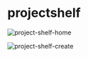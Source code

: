 # projectshelf

![project-shelf-home](https://github.com/ashleynll/projectshelf/assets/123523282/9f06ae6f-b827-4462-a52f-9498fd2f3178)



![project-shelf-create](https://github.com/ashleynll/projectshelf/assets/123523282/e763173f-20e2-4bba-8e79-19a49ed755dd)
